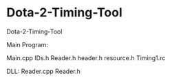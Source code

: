 Dota-2-Timing-Tool
==================

Dota-2-Timing-Tool

Main Program:

Main.cpp
IDs.h
Reader.h
header.h
resource.h
Timing1.rc

DLL:
Reader.cpp
Reader.h
